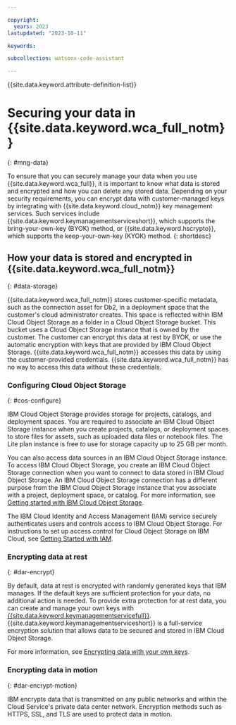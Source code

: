 ```yaml
---

copyright:
  years: 2023
lastupdated: "2023-10-11"

keywords:

subcollection: watsonx-code-assistant

---
```


{{site.data.keyword.attribute-definition-list}}

# Securing your data in {{site.data.keyword.wca_full_notm}}
{: #mng-data}


To ensure that you can securely manage your data when you use {{site.data.keyword.wca_full}}, it is important to know what data is stored and encrypted and how you can delete any stored data. Depending on your security requirements, you can encrypt data with customer-managed keys by integrating with {{site.data.keyword.cloud_notm}} key management services. Such services include {{site.data.keyword.keymanagementserviceshort}}, which supports the bring-your-own-key (BYOK) method, or {{site.data.keyword.hscrypto}}, which supports the keep-your-own-key (KYOK) method.
{: shortdesc}


## How your data is stored and encrypted in {{site.data.keyword.wca_full_notm}}
{: #data-storage}

{{site.data.keyword.wca_full_notm}} stores customer-specific metadata, such as the connection asset for Db2, in a deployment space that the customer's cloud administrator creates. This space is reflected within IBM Cloud Object Storage as a folder in a Cloud Object Storage bucket. This bucket uses a Cloud Object Storage instance that is owned by the customer. The customer can encrypt this data at rest by BYOK, or use the automatic encryption with keys that are provided by IBM Cloud Object Storage. {{site.data.keyword.wca_full_notm}} accesses this data by using the customer-provided credentials. {{site.data.keyword.wca_full_notm}} has no way to access this data without these credentials.

### Configuring Cloud Object Storage
{: #cos-configure}

IBM Cloud Object Storage provides storage for projects, catalogs, and deployment spaces. You are required to associate an IBM Cloud Object Storage instance when you create projects, catalogs, or deployment spaces to store files for assets, such as uploaded data files or notebook files. The Lite plan instance is free to use for storage capacity up to 25 GB per month.

You can also access data sources in an IBM Cloud Object Storage instance. To access IBM Cloud Object Storage, you create an IBM Cloud Object Storage connection when you want to connect to data stored in IBM Cloud Object Storage. An IBM Cloud Object Storage connection has a different purpose from the IBM Cloud Object Storage instance that you associate with a project, deployment space, or catalog. For more information, see [Getting started with IBM Cloud Object Storage](https://cloud.ibm.com/docs/cloud-object-storage?topic=cloud-object-storage-getting-started-cloud-object-storage).

The IBM Cloud Identity and Access Management (IAM) service securely authenticates users and controls access to IBM Cloud Object Storage. For instructions to set up access control for Cloud Object Storage on IBM Cloud, see [Getting Started with IAM](/docs/cloud-object-storage?topic=cloud-object-storage-iam).

### Encrypting data at rest
{: #dar-encrypt}

By default, data at rest is encrypted with randomly generated keys that IBM manages. If the default keys are sufficient protection for your data, no additional action is needed. To provide extra protection for at rest data, you can create and manage your own keys with [{{site.data.keyword.keymanagementservicefull}}](/docs/key-protect). {{site.data.keyword.keymanagementserviceshort}} is a full-service encryption solution that allows data to be secured and stored in IBM Cloud Object Storage.

For more information, see [Encrypting data with your own keys](/docs/overview?topic=overview-key-encryption).

### Encrypting data in motion
{: #dar-encrypt-motion}

 IBM encrypts data that is transmitted on any public networks and within the Cloud Service's private data center network. Encryption methods such as HTTPS, SSL, and TLS are used to protect data in motion.

<!--
## Deleting your data in {{site.data.keyword.wca_full_notm}}
{: #data-delete}



### Deleting {{site.data.keyword.wca_full_notm}} instances
{: #service-delete}

The {{site.data.keyword.wca_full_notm}} data retention policy describes how long your data is stored after you delete the service. The data retention policy is included in the {{site.data.keyword.wca_full_notm}} service description, which you can find in the [{{site.data.keyword.cloud_notm}} Terms and Notices](/docs/overview?topic=overview-terms).

### Restoring deleted data for {{site.data.keyword.wca_full_notm}}
{: #data-restore} -->
